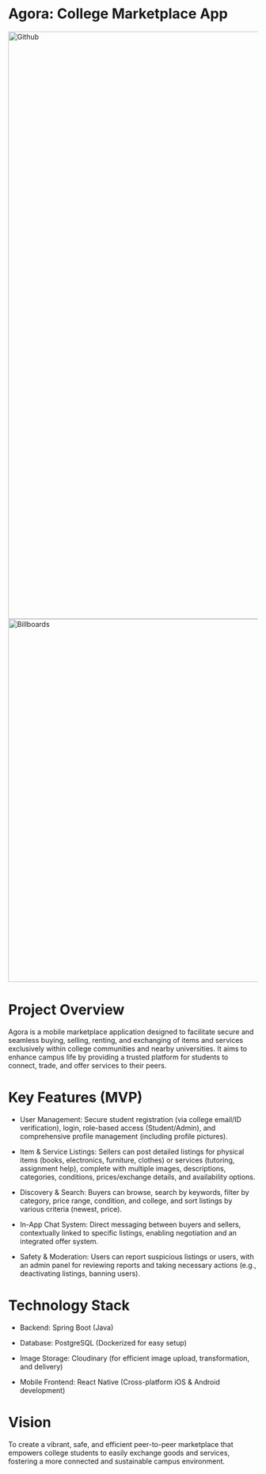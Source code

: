 # Agora: College Marketplace App

<img width="1823" height="1186" alt="Github" src="https://github.com/user-attachments/assets/65423c51-5b21-4510-bd98-24a12bdb8679" />
 
<img width="1501" height="733" alt="Billboards" src="https://github.com/user-attachments/assets/c7603727-711d-41b4-a35b-0b92fd9bc5c1" />

# Project Overview
Agora is a mobile marketplace application designed to facilitate secure and seamless buying, selling, renting, and exchanging of items and services exclusively within college communities and nearby universities. It aims to enhance campus life by providing a trusted platform for students to connect, trade, and offer services to their peers.

# Key Features (MVP)
- User Management: Secure student registration (via college email/ID verification), login, role-based access (Student/Admin), and comprehensive profile management (including profile pictures).

- Item & Service Listings: Sellers can post detailed listings for physical items (books, electronics, furniture, clothes) or services (tutoring, assignment help), complete with multiple images, descriptions, categories, conditions, prices/exchange details, and availability options.

- Discovery & Search: Buyers can browse, search by keywords, filter by category, price range, condition, and college, and sort listings by various criteria (newest, price).

- In-App Chat System: Direct messaging between buyers and sellers, contextually linked to specific listings, enabling negotiation and an integrated offer system.

- Safety & Moderation: Users can report suspicious listings or users, with an admin panel for reviewing reports and taking necessary actions (e.g., deactivating listings, banning users).

# Technology Stack
- Backend: Spring Boot (Java)

- Database: PostgreSQL (Dockerized for easy setup)

- Image Storage: Cloudinary (for efficient image upload, transformation, and delivery)

- Mobile Frontend: React Native (Cross-platform iOS & Android development)

# Vision
To create a vibrant, safe, and efficient peer-to-peer marketplace that empowers college students to easily exchange goods and services, fostering a more connected and sustainable campus environment.

